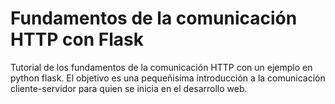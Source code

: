 # Fundamentos de la comunicación HTTP con Flask

Tutorial de los fundamentos de la comunicación HTTP con un ejemplo en python flask. El objetivo es una pequeñisima introducción a la comunicación 
cliente-servidor para quien se inicia en el desarrollo web.
